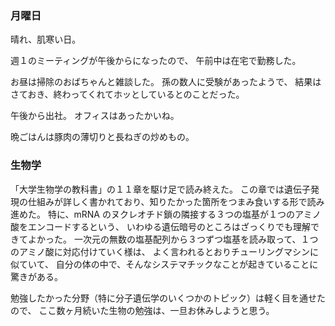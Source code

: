 ### 月曜日

晴れ、肌寒い日。

週１のミーティングが午後からになったので、
午前中は在宅で勤務した。

お昼は掃除のおばちゃんと雑談した。
孫の数人に受験があったようで、
結果はさておき、終わってくれてホッとしているとのことだった。

午後から出社。
オフィスはあったかいね。

晩ごはんは豚肉の薄切りと長ねぎの炒めもの。

### 生物学

「大学生物学の教科書」の１１章を駆け足で読み終えた。
この章では遺伝子発現の仕組みが詳しく書かれており、知りたかった箇所をつまみ食いする形で読み進めた。
特に、mRNA のヌクレオチド鎖の隣接する３つの塩基が１つのアミノ酸をエンコードするという、
いわゆる遺伝暗号のところはざっくりでも理解できてよかった。
一次元の無数の塩基配列から３つずつ塩基を読み取って、１つのアミノ酸に対応付けていく様は、
よく言われるとおりチューリングマシンに似ていて、
自分の体の中で、そんなシステマチックなことが起きていることに驚きがある。

勉強したかった分野（特に分子遺伝学のいくつかのトピック）は軽く目を通せたので、
ここ数ヶ月続いた生物の勉強は、一旦お休みしようと思う。